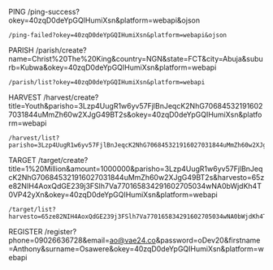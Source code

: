 PING
	/ping-success?okey=40zqD0deYpGQIHumiXsn&platform=webapi&ojson

	/ping-failed?okey=40zqD0deYpGQIHumiXsn&platform=webapi&ojson


PARISH
	/parish/create?name=Christ%20The%20King&country=NGN&state=FCT&city=Abuja&suburb=Kubwa&okey=40zqD0deYpGQIHumiXsn&platform=webapi

	/parish/list?okey=40zqD0deYpGQIHumiXsn&platform=webapi


HARVEST
	/harvest/create?title=Youth&parisho=3Lzp4UugR1w6yv57FjlBnJeqcK2NhG706845321916027031844uMmZh60w2XJgG49BT2s&okey=40zqD0deYpGQIHumiXsn&platform=webapi

	/harvest/list?parisho=3Lzp4UugR1w6yv57FjlBnJeqcK2NhG706845321916027031844uMmZh60w2XJgG49BT2s&okey=40zqD0deYpGQIHumiXsn&platform=webapi


TARGET
	/target/create?title=1%20Million&amount=1000000&parisho=3Lzp4UugR1w6yv57FjlBnJeqcK2NhG706845321916027031844uMmZh60w2XJgG49BT2s&harvesto=65ze82NIH4AoxQdGE239j3FSlh7Va770165834291602705034wNA0bWjdKh4T0VP42yXn&okey=40zqD0deYpGQIHumiXsn&platform=webapi

	/target/list?harvesto=65ze82NIH4AoxQdGE239j3FSlh7Va770165834291602705034wNA0bWjdKh4T0VP42yXn&okey=40zqD0deYpGQIHumiXsn&platform=webapi


REGISTER
	/register?phone=09026636728&email=ao@vae24.co&password=oDev20&firstname=Anthony&surname=Osawere&okey=40zqD0deYpGQIHumiXsn&platform=webapi